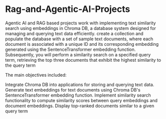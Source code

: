 # Rag-and-Agentic-AI-Projects
Agentic AI and RAG based projects
work with implementing text similarity search using embeddings in Chroma DB, a database system designed for managing and querying text data efficiently.
create a collection and populate the database with a set of sample text documents, where each document is associated with a unique ID and its corresponding embedding generated using the SentenceTransformer embedding function. Subsequently, you will perform a similarity search on a specified query term, retrieving the top three documents that exhibit the highest similarity to the query term

The main objectives included: 

Integrate Chroma DB into applications for storing and querying text data.
Generate text embeddings for text documents using Chroma DB's SentenceTransformer embedding function.
Implement similarity search functionality to compute similarity scores between query embeddings and document embeddings.
Display top-ranked documents similar to a given query term
